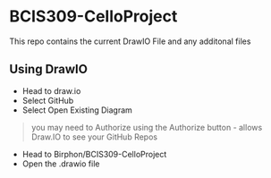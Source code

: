 # BCIS309-CelloProject

This repo contains the current DrawIO File and any additonal files

## Using DrawIO

- Head to draw.io
- Select GitHub
- Select Open Existing Diagram
> you may need to Authorize using the Authorize button - allows Draw.IO to see your GitHub Repos
- Head to Birphon/BCIS309-CelloProject
- Open the .drawio file